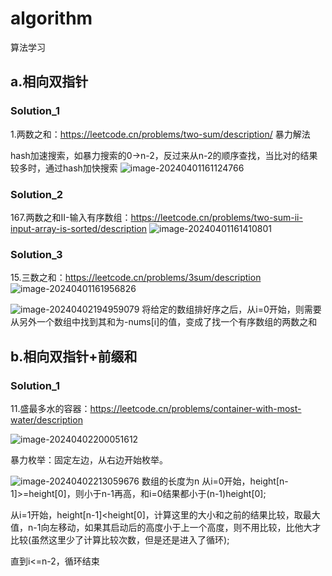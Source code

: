 # algorithm
算法学习
## a.相向双指针
### Solution_1
1.两数之和：https://leetcode.cn/problems/two-sum/description/
暴力解法

hash加速搜索，如暴力搜索的0->n-2，反过来从n-2的顺序查找，当比对的结果较多时，通过hash加快搜索
![image-20240401161124766](http://47.101.155.205/image-20240401161124766.png)

### Solution_2
167.两数之和II-输入有序数组：https://leetcode.cn/problems/two-sum-ii-input-array-is-sorted/description
![image-20240401161410801](http://47.101.155.205/image-20240401161410801.png)

### Solution_3
15.三数之和：https://leetcode.cn/problems/3sum/description
![image-20240401161956826](http://47.101.155.205/image-20240401161956826.png)

![image-20240402194959079](http://47.101.155.205/image-20240402194959079.png)
将给定的数组排好序之后，从i=0开始，则需要从另外一个数组中找到其和为-nums[i]的值，变成了找一个有序数组的两数之和

## b.相向双指针+前缀和
### Solution_1
11.盛最多水的容器：https://leetcode.cn/problems/container-with-most-water/description

![image-20240402200051612](http://47.101.155.205/image-20240402200051612.png)



暴力枚举：固定左边，从右边开始枚举。

![image-20240402213059676](http://47.101.155.205/image-20240402213059676.png)
数组的长度为n
从i=0开始，height[n-1]>=height[0]，则小于n-1再高，和i=0结果都小于(n-1)height[0];

从i=1开始，height[n-1]<height[0]，计算这里的大小和之前的结果比较，取最大值，n-1向左移动，如果其启动后的高度小于上一个高度，则不用比较，比他大才比较(虽然这里少了计算比较次数，但是还是进入了循环); 

直到i<=n-2，循环结束